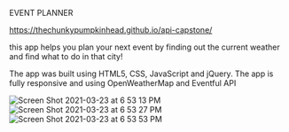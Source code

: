 EVENT PLANNER

https://thechunkypumpkinhead.github.io/api-capstone/

this app helps you plan your next event by finding out the current weather and find what to do in that city!


The app was built using HTML5, CSS, JavaScript and jQuery.
The app is fully responsive and using OpenWeatherMap and Eventful API 



![Screen Shot 2021-03-23 at 6 53 13 PM](https://user-images.githubusercontent.com/68406221/112242495-38c59800-8c09-11eb-8ac7-ce9551464d9d.png)
![Screen Shot 2021-03-23 at 6 53 27 PM](https://user-images.githubusercontent.com/68406221/112242518-424f0000-8c09-11eb-9d32-6a73f5267ad2.png)
![Screen Shot 2021-03-23 at 6 53 53 PM](https://user-images.githubusercontent.com/68406221/112242521-4418c380-8c09-11eb-936a-0a6acae7db05.png)



 


